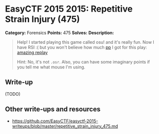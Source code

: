 # EasyCTF 2015 2015: Repetitive Strain Injury (475)

**Category:** Forensics
**Points:** 475
**Solves:** 
**Description:**

> Help! I started playing this game called osu! and it's really fun. Now I have RSI :( but you won't believe how much [pp](https://osu.ppy.sh/wiki/Performance_Points) I got for this play: [amazing replay](https://github.com/EasyCTF/easyctf-2015-writeups/files/ken_u_read_this)
> 
> 
> Hint: No, it's not `.osr`. Also, you can have some imaginary points if you tell me what mouse I'm using.

## Write-up

(TODO)

## Other write-ups and resources

* <https://github.com/EasyCTF/easyctf-2015-writeups/blob/master/repetitive_strain_injury_475.md>
